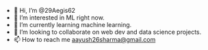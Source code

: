 - 👋 Hi, I’m @29Aegis62
- 👀 I’m interested in ML right now.
- 🌱 I’m currently learning machine learning.
- 💞️ I’m looking to collaborate on web dev and data science projects.
- 📫 How to reach me aayush26sharma@gmail.com

<!---
29Aegis62/29Aegis62 is a ✨ special ✨ repository because its `README.md` (this file) appears on your GitHub profile.
You can click the Preview link to take a look at your changes.
--->
